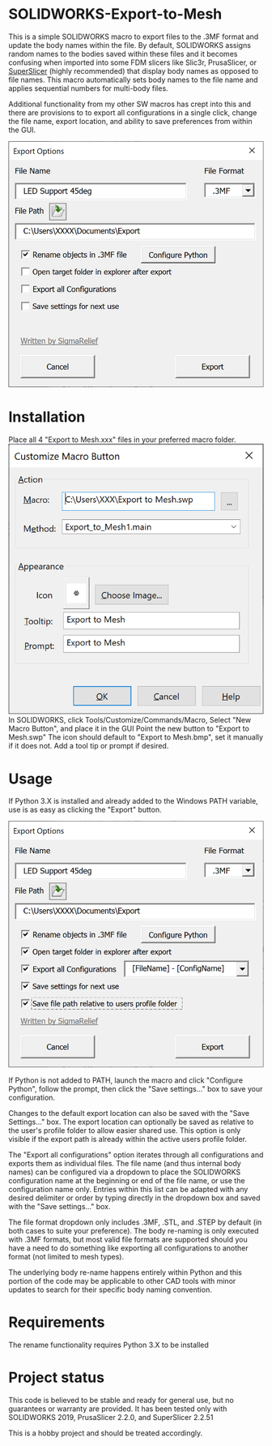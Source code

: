 # SOLIDWORKS-Export-to-Mesh

This is a simple SOLIDWORKS macro to export files to the .3MF format and update the body names within the file.  By default, SOLIDWORKS assigns random names to the bodies saved within these files and it becomes confusing when imported into some FDM slicers like Slic3r, PrusaSlicer, or [SuperSlicer](https://github.com/supermerill/SuperSlicer/releases) (highly recommended) that display body names as opposed to file names.  This macro automatically sets body names to the file name and applies sequential numbers for multi-body files.

Additional functionality from my other SW macros has crept into this and there are provisions to to export all configurations in a single click, change the file name, export location, and ability to save preferences from within the GUI.

![Screenshot](https://github.com/SigmaRelief/SOLIDWORKS-Export-to-Mesh/blob/master/Doc/Export%20Options%20Screenshot.png)

# Installation
Place all 4 "Export to Mesh.xxx" files in your preferred macro folder.
![Screenshot](https://github.com/SigmaRelief/SOLIDWORKS-Export-to-Mesh/blob/master/Doc/Macro%20Setup.png)
In SOLIDWORKS, click Tools/Customize/Commands/Macro, Select "New Macro Button", and place it in the GUI
Point the new button to "Export to Mesh.swp"
The icon should default to "Export to Mesh.bmp", set it manually if it does not.
Add a tool tip or prompt if desired.

# Usage
If Python 3.X is installed and already added to the Windows PATH variable, use is as easy as clicking the "Export" button.

![Screenshot](https://github.com/SigmaRelief/SOLIDWORKS-Export-to-Mesh/blob/master/Doc/Export%20Options%20All%20Screenshot.png)

If Python is not added to PATH, launch the macro and click "Configure Python", follow the prompt, then click the "Save settings..." box to save your configuration.

Changes to the default export location can also be saved with the "Save Settings..." box.  The export location can optionally be saved as relative to the user's profile folder to allow easier shared use.  This option is only visible if the export path is already within the active users profile folder.

The "Export all configurations" option iterates through all configurations and exports them as individual files.  The file name (and thus internal body names) can be configured via a dropdown to place the SOLIDWORKS configuration name at the beginning or end of the file name, or use the configuration name only.  Entries within this list can be adapted with any desired delimiter or order by typing directly in the dropdown box and saved with the "Save settings..." box.

The file format dropdown only includes .3MF, .STL, and .STEP by default (in both cases to suite your preference).  The body re-naming is only executed with .3MF formats, but most valid file formats are supported should you have a need to do something like exporting all configurations to another format (not limited to mesh types).

The underlying body re-name happens entirely within Python and this portion of the code may be applicable to other CAD tools with minor updates to search for their specific body naming convention.

# Requirements
The rename functionality requires Python 3.X to be installed

# Project status
This code is believed to be stable and ready for general use, but no guarantees or warranty are provided.  It has been tested only with SOLIDWORKS 2019, PrusaSlicer 2.2.0, and SuperSlicer 2.2.51

This is a hobby project and should be treated accordingly.
